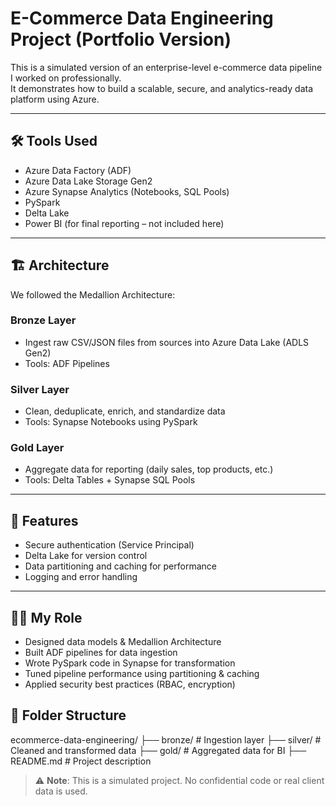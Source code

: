 # E-Commerce Data Engineering Project (Portfolio Version)

This is a simulated version of an enterprise-level e-commerce data pipeline I worked on professionally.  
It demonstrates how to build a scalable, secure, and analytics-ready data platform using Azure.

---

## 🛠 Tools Used

- Azure Data Factory (ADF)
- Azure Data Lake Storage Gen2
- Azure Synapse Analytics (Notebooks, SQL Pools)
- PySpark
- Delta Lake
- Power BI (for final reporting – not included here)

---

## 🏗️ Architecture

We followed the Medallion Architecture:

### Bronze Layer
- Ingest raw CSV/JSON files from sources into Azure Data Lake (ADLS Gen2)
- Tools: ADF Pipelines

### Silver Layer
- Clean, deduplicate, enrich, and standardize data
- Tools: Synapse Notebooks using PySpark

### Gold Layer
- Aggregate data for reporting (daily sales, top products, etc.)
- Tools: Delta Tables + Synapse SQL Pools

---

## 🔐 Features

- Secure authentication (Service Principal)
- Delta Lake for version control
- Data partitioning and caching for performance
- Logging and error handling

---

## 👨‍💻 My Role

- Designed data models & Medallion Architecture  
- Built ADF pipelines for data ingestion  
- Wrote PySpark code in Synapse for transformation  
- Tuned pipeline performance using partitioning & caching  
- Applied security best practices (RBAC, encryption)

## 📂 Folder Structure

ecommerce-data-engineering/
├── bronze/ # Ingestion layer
├── silver/ # Cleaned and transformed data
├── gold/ # Aggregated data for BI
├── README.md # Project description


> ⚠️ **Note**: This is a simulated project. No confidential code or real client data is used.



